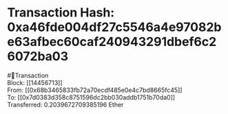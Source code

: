 
Transaction Hash: 0xa46fde004df27c5546a4e97082be63afbec60caf240943291dbef6c26072ba03
====================================================================================
  
#💸Transaction  
Block: [[14456713]]  
From: [[0x68b3465833fb72a70ecdf485e0e4c7bd8665fc45]]  
To: [[0x7d0383d358c8751596dc2bb030addb1751b70da0]]  
Transferred: 0.2039672709385196 Ether